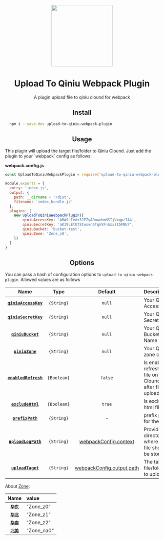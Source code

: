 <div align="center">
  <a href="https://github.com/webpack/webpack">
    <img width="200" height="200"
      src="https://webpack.js.org/assets/icon-square-big.svg">
  </a>
  <h1>Upload To Qiniu Webpack Plugin</h1>
  <p>A plugin upload file to qiniu clound for webpack</p>
</div>

<h2 align="center">Install</h2>

```bash
  npm i --save-dev upload-to-qiniu-webpack-plugin
```

<!-- ```bash
  yarn add --dev upload-to-qiniu-webpack-plugin
``` -->


<h2 align="center">Usage</h2>
This plugin will upload the target file/folder to Qiniu Clound. Just add the plugin to your `webpack`
config as follows:

**webpack.config.js**
```js
const UploadToQiniuWebpackPlugin = require('upload-to-qiniu-webpack-plugin');

module.exports = {
  entry: 'index.js',
  output: {
    path: __dirname + '/dist',
    filename: 'index_bundle.js'
  },
  plugins: [
    new UploadToQiniuWebpackPlugin({
        qiniuAccessKey: 'ARA9LIvdx3JFZyADmwohmNSIjVxgpzIA4',
        qiniuSecretKey: 'aK19LEtOfStwsvn5TqkVFnbzxlI5FNU7',
        qiniuBucket: 'bucket-test',
        qiniuZone: 'Zone_z0',
    })
  ]
}
```

<h2 align="center">Options</h2>

You can pass a hash of configuration options to `upload-to-qiniu-webpack-plugin`.
Allowed values are as follows

|Name|Type|Default|Description|
|:--:|:--:|:-----:|:----------|
|**[`qiniuAccessKey`](#)**|`{String}`|`null`| Your Qiniu AccessKey |
|**[`qiniuSecretKey`](#)**|`{String}`|`null`| Your Qiniu SecretKey |
|**[`qiniuBucket`](#)**|`{String}`|`null`| Your Qiniu Bucket Name |
|**[`qiniuZone`](#)**|`{String}`|`null`| Your Qiniu zone code |
|**[`enabledRefresh`](#)**|`{Boolean}`|`false`| Is enable refresh the file on Qiniu Clound after file upload|
|**[`excludeHtml`](#)**|`{Boolean}`|`true`| Is exclude html file |
|**[`prefixPath`](#)**|`{String}`| - | prefix path for the file |
|**[`uploadLogPath`](#)**|`{String}`|[webpackConfig.context](https://webpack.js.org/configuration/entry-context/#context)|  Provide a directory where log file should be stored |
|**[`uploadTaget`](#)**|`{String}`|[webpackConfig.output.path](https://webpack.js.org/configuration/output/#output-path)|The target file/folder to upload|

About [Zone](https://developer.qiniu.com/kodo/sdk/1289/nodejs):

|Name|value|
|:--:|:----------|
|**[`华东`](#)**| "Zone_z0" |
|**[`华北`](#)**| "Zone_z1" |
|**[`华南`](#)**| "Zone_z2" |
|**[`北美`](#)**| "Zone_na0" |